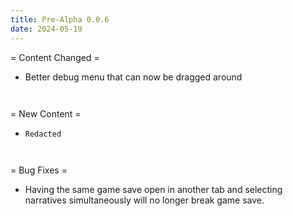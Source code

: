 ```yaml
---
title: Pre-Alpha 0.0.6
date: 2024-05-19
---
```




= Content Changed =
- Better debug menu that can now be dragged around

```
 
```

= New Content =
- `Redacted`

```
 
```

= Bug Fixes =
- Having the same game save open in another tab and selecting narratives simultaneously will no longer break game save.